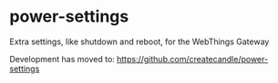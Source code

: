 # power-settings
Extra settings, like shutdown and reboot, for the WebThings Gateway

Development has moved to:
https://github.com/createcandle/power-settings

